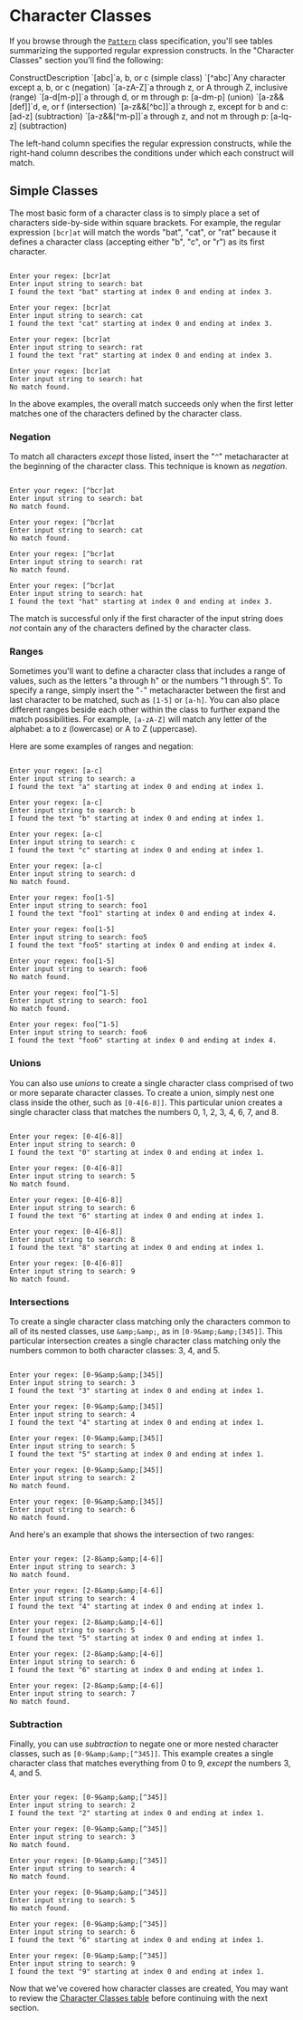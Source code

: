 
# Character Classes

If you browse through the 
[`Pattern`](https://docs.oracle.com/javase/8/docs/api/java/util/regex/Pattern.html) class specification, you'll see tables summarizing the supported regular expression constructs. In the "Character Classes" section you'll find the following:

<a name="CHART" id="CHART"></a>
<th id="h1">Construct</th><th id="h2">Description</th>
<td headers="h1">`[abc]`</td><td headers="h2">a, b, or c (simple class)</td>
<td headers="h1">`[^abc]`</td><td headers="h2">Any character except a, b, or c (negation)</td>
<td headers="h1">`[a-zA-Z]`</td><td headers="h2">a through z, or A through Z, inclusive (range)</td>
<td headers="h1">`[a-d[m-p]]`</td><td headers="h2">a through d, or m through p: [a-dm-p] (union)</td>
<td headers="h1">`[a-z&amp;&amp;[def]]`</td><td headers="h2">d, e, or f (intersection)</td>
<td headers="h1">`[a-z&amp;&amp;[^bc]]`</td><td headers="h2">a through z, except for b and c: [ad-z] (subtraction)</td>
<td headers="h1">`[a-z&amp;&amp;[^m-p]]`</td><td headers="h2">a through z, and not m through p: [a-lq-z] (subtraction)</td>

The left-hand column specifies the regular expression constructs, while the right-hand column describes the conditions under which each construct will match.

## Simple Classes

The most basic form of a character class is to simply place a set of characters side-by-side within square brackets. For example, the regular expression `[bcr]at` will match the words "bat", "cat", or "rat" because it defines a character class (accepting either "b", "c", or "r") as its first character.

```
 
Enter your regex: [bcr]at
Enter input string to search: bat
I found the text "bat" starting at index 0 and ending at index 3.

Enter your regex: [bcr]at
Enter input string to search: cat
I found the text "cat" starting at index 0 and ending at index 3.

Enter your regex: [bcr]at
Enter input string to search: rat
I found the text "rat" starting at index 0 and ending at index 3.

Enter your regex: [bcr]at
Enter input string to search: hat
No match found.

```

In the above examples, the overall match succeeds only when the first letter matches one of the characters defined by the character class.

### Negation

To match all characters *except* those listed, insert the "`^`" metacharacter at the beginning of the character class. This technique is known as *negation*.

```
 
Enter your regex: [^bcr]at
Enter input string to search: bat
No match found.

Enter your regex: [^bcr]at
Enter input string to search: cat
No match found.

Enter your regex: [^bcr]at
Enter input string to search: rat
No match found.

Enter your regex: [^bcr]at
Enter input string to search: hat
I found the text "hat" starting at index 0 and ending at index 3.

```

The match is successful only if the first character of the input string does *not* contain any of the characters defined by the character class.

### Ranges

Sometimes you'll want to define a character class that includes a range of values, such as the letters "a through h" or the numbers "1 through 5". To specify a range, simply insert the "`-`" metacharacter between the first and last character to be matched, such as `[1-5]` or `[a-h]`. You can also place different ranges beside each other within the class to further expand the match possibilities. For example, `[a-zA-Z]` will match any letter of the alphabet: a to z (lowercase) or A to Z (uppercase).

Here are some examples of ranges and negation:

```

Enter your regex: [a-c]
Enter input string to search: a
I found the text "a" starting at index 0 and ending at index 1.

Enter your regex: [a-c]
Enter input string to search: b
I found the text "b" starting at index 0 and ending at index 1.

Enter your regex: [a-c]
Enter input string to search: c
I found the text "c" starting at index 0 and ending at index 1.

Enter your regex: [a-c]
Enter input string to search: d
No match found.

Enter your regex: foo[1-5]
Enter input string to search: foo1
I found the text "foo1" starting at index 0 and ending at index 4.

Enter your regex: foo[1-5]
Enter input string to search: foo5
I found the text "foo5" starting at index 0 and ending at index 4.

Enter your regex: foo[1-5]
Enter input string to search: foo6
No match found.

Enter your regex: foo[^1-5]
Enter input string to search: foo1
No match found.

Enter your regex: foo[^1-5]
Enter input string to search: foo6
I found the text "foo6" starting at index 0 and ending at index 4.

```

### Unions

You can also use *unions* to create a single character class comprised of two or more separate character classes. To create a union, simply nest one class inside the other, such as `[0-4[6-8]]`. This particular union creates a single character class that matches the numbers 0, 1, 2, 3, 4, 6, 7, and 8.

```

Enter your regex: [0-4[6-8]]
Enter input string to search: 0
I found the text "0" starting at index 0 and ending at index 1.

Enter your regex: [0-4[6-8]]
Enter input string to search: 5
No match found.

Enter your regex: [0-4[6-8]]
Enter input string to search: 6
I found the text "6" starting at index 0 and ending at index 1.

Enter your regex: [0-4[6-8]]
Enter input string to search: 8
I found the text "8" starting at index 0 and ending at index 1.

Enter your regex: [0-4[6-8]]
Enter input string to search: 9
No match found.

```

### Intersections

To create a single character class matching only the characters common to all of its nested classes, use `&amp;&amp;`, as in `[0-9&amp;&amp;[345]]`. This particular intersection creates a single character class matching only the numbers common to both character classes: 3, 4, and 5.

```
 
Enter your regex: [0-9&amp;&amp;[345]]
Enter input string to search: 3
I found the text "3" starting at index 0 and ending at index 1.

Enter your regex: [0-9&amp;&amp;[345]]
Enter input string to search: 4
I found the text "4" starting at index 0 and ending at index 1.

Enter your regex: [0-9&amp;&amp;[345]]
Enter input string to search: 5
I found the text "5" starting at index 0 and ending at index 1.

Enter your regex: [0-9&amp;&amp;[345]]
Enter input string to search: 2
No match found.

Enter your regex: [0-9&amp;&amp;[345]]
Enter input string to search: 6
No match found.

```

And here's an example that shows the intersection of two ranges:

```
 
Enter your regex: [2-8&amp;&amp;[4-6]]
Enter input string to search: 3
No match found.

Enter your regex: [2-8&amp;&amp;[4-6]]
Enter input string to search: 4
I found the text "4" starting at index 0 and ending at index 1.

Enter your regex: [2-8&amp;&amp;[4-6]]
Enter input string to search: 5
I found the text "5" starting at index 0 and ending at index 1.

Enter your regex: [2-8&amp;&amp;[4-6]]
Enter input string to search: 6
I found the text "6" starting at index 0 and ending at index 1.

Enter your regex: [2-8&amp;&amp;[4-6]]
Enter input string to search: 7
No match found.

```

### Subtraction

Finally, you can use *subtraction* to negate one or more nested character classes, such as `[0-9&amp;&amp;[^345]]`. This example creates a single character class that matches everything from 0 to 9, *except* the numbers 3, 4, and 5.

```
 
Enter your regex: [0-9&amp;&amp;[^345]]
Enter input string to search: 2
I found the text "2" starting at index 0 and ending at index 1.

Enter your regex: [0-9&amp;&amp;[^345]]
Enter input string to search: 3
No match found.

Enter your regex: [0-9&amp;&amp;[^345]]
Enter input string to search: 4
No match found.

Enter your regex: [0-9&amp;&amp;[^345]]
Enter input string to search: 5
No match found.

Enter your regex: [0-9&amp;&amp;[^345]]
Enter input string to search: 6
I found the text "6" starting at index 0 and ending at index 1.

Enter your regex: [0-9&amp;&amp;[^345]]
Enter input string to search: 9
I found the text "9" starting at index 0 and ending at index 1.

```

Now that we've covered how character classes are created, You may want to review the [Character Classes table](#CHART) before continuing with the next section.
